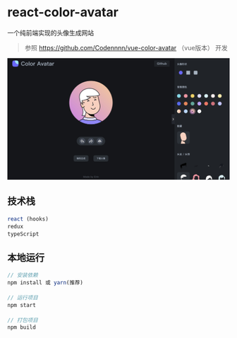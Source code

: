 # react-color-avatar

一个纯前端实现的头像生成网站

> 参照 https://github.com/Codennnn/vue-color-avatar （vue版本） 开发

![项目预览](./preview.jpg)

## 技术栈

```javascript
react (hooks)
redux
typeScript
```

## 本地运行

```javascript
// 安装依赖
npm install 或 yarn(推荐)

// 运行项目
npm start

// 打包项目
npm build
```
